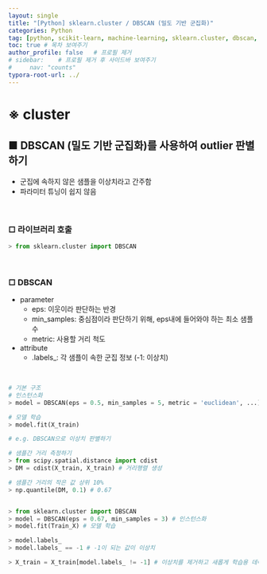 ```yaml
---
layout: single
title: "[Python] sklearn.cluster / DBSCAN (밀도 기반 군집화)"
categories: Python
tag: [python, scikit-learn, machine-learning, sklearn.cluster, dbscan, outlier]
toc: true # 목차 보여주기
author_profile: false   # 프로필 제거
# sidebar:    # 프로필 제거 후 사이드바 보여주기
#     nav: "counts"
typora-root-url: ../
---
```


# ※ cluster

## ■ DBSCAN (밀도 기반 군집화)를 사용하여 outlier 판별하기
- 군집에 속하지 않은 샘플을 이상치라고 간주함
- 파라미터 튜닝이 쉽지 않음

<br>

### □ 라이브러리 호출

```py
> from sklearn.cluster import DBSCAN
```

<br>

### □ DBSCAN
- parameter
  - eps: 이웃이라 판단하는 반경
  - min_samples: 중심점이라 판단하기 위해, eps내에 들어와야 하는 최소 샘플 수
  - metric: 사용할 거리 척도
- attribute
  - .labels_: 각 샘플이 속한 군집 정보 (-1: 이상치)

<br>

```py
# 기본 구조
# 인스턴스화
> model = DBSCAN(eps = 0.5, min_samples = 5, metric = 'euclidean', ...)

# 모델 학습
> model.fit(X_train)
```

```py
# e.g. DBSCAN으로 이상치 판별하기

# 샘플간 거리 측정하기
> from scipy.spatial.distance import cdist
> DM = cdist(X_train, X_train) # 거리행렬 생성

# 샘플간 거리의 작은 값 상위 10%
> np.quantile(DM, 0.1) # 0.67


> from sklearn.cluster import DBSCAN
> model = DBSCAN(eps = 0.67, min_samples = 3) # 인스턴스화
> model.fit(Train_X) # 모델 학습

> model.labels_
> model.labels_ == -1 # -1이 되는 값이 이상치

> X_train = X_train[model.labels_ != -1] # 이상치를 제거하고 새롭게 학습용 데이터 정의
```